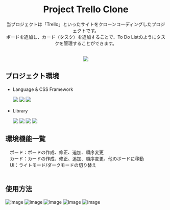 <div align="center">
<h1>Project Trello Clone</h1>
<p>
  当プロジェクトは「Trello」といったサイトをクローンコーディングしたプロジェクトです。<br>
  ボードを追加し、カード（タスク）を追加することで、To Do Listのようにタスクを管理することができます。<br>
</p>
<br>
<div align="center">
  <a href="https://hyonhyonkor.github.io/react-trello-clone/" style="text-decoration: none;">
   <img src="https://img.shields.io/badge/GitHub Pages-181717?style=for-the-badge&logo=GitHub&logoColor=white"/>
  </a>
</div>
</div>

## プロジェクト環境

  + Language & CSS Framework　<br>
  
    <img src="https://img.shields.io/badge/React-61DAFB?style=for-the-badge&logo=React&logoColor=white"/>
    <img src="https://img.shields.io/badge/TypeScript-3178C6?style=for-the-badge&logo=TypeScript&logoColor=white"/>
    <img src="https://img.shields.io/badge/styledcomponents-DB7093?style=for-the-badge&logo=styled-components&logoColor=white"/>
     
 + Library　<br>

   <img src="https://img.shields.io/badge/Jotai-F2F2F2?style=for-the-badge&logo=Jotai&logoColor=black"/>
   <img src="https://img.shields.io/badge/React Beautiful Dnd-13B280?style=for-the-badge&logo=React&logoColor=white"/>
   <img src="https://img.shields.io/badge/React Icons-E91E63?style=for-the-badge&logo=React&logoColor=white"/>
   <img src="https://img.shields.io/badge/LocalStorage-AECBFA?style=for-the-badge&logo=LocalStorage&logoColor=white"/>

## 環境機能一覧
　ボード：ボードの作成、修正、追加、順序変更　<br>
　カード：カードの作成、修正、追加、順序変更、他のボードに移動　<br>
　UI：ライトモード/ダークモードの切り替え　<br>
　


## 使用方法
![image](https://github.com/user-attachments/assets/86e7926c-7157-41fd-88f6-1927a4bbe512)
![image](https://github.com/user-attachments/assets/7576b959-f102-42a3-b066-bbaef1e5fb62)
![image](https://github.com/user-attachments/assets/df06558e-1cf5-4e6f-98d3-a1c3f27e7a8c)
![image](https://github.com/user-attachments/assets/6d376dfc-14ce-48ec-ba39-158b48351ae4)
![image](https://github.com/user-attachments/assets/4aaeade8-c852-47e0-a55b-c4191a098e61)
　　



